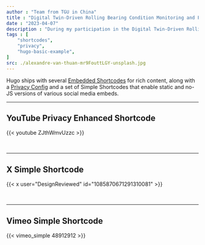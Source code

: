 ```yaml
---
author : "Team from TGU in China"
title : "Digital Twin-Driven Rolling Bearing Condition Monitoring and Fault Diagnosis System"
date : "2023-04-07"
description : "During my participation in the Digital Twin-Driven Rolling Bearing Condition Monitoring and Fault Diagnosis System project, I was fully involved in the entire process from technical solution design to system implementation and testing. Focusing on the pain points of rolling bearing operation and maintenance, the project integrates digital twin, deep learning and other technologies to build an intelligent system featuring virtual-real interaction and accurate diagnosis. It aims to solve problems such as low efficiency of traditional regular maintenance and difficulty in fault identification under complex working conditions, and promote the digital upgrading of the equipment manufacturing industry. The details are elaborated from two aspects: core functions and target tasks."
tags : [
    "shortcodes",
    "privacy",
    "hugo-basic-example",
]
src: ./alexandre-van-thuan-mr9FouttLGY-unsplash.jpg
---
```


Hugo ships with several [Embedded Shortcodes](https://gohugo.io/content-management/shortcodes/#embedded) for rich content, along with a [Privacy Config](https://gohugo.io/about/hugo-and-gdpr/) and a set of Simple Shortcodes that enable static and no-JS versions of various social media embeds.
<!--more-->
---

## YouTube Privacy Enhanced Shortcode

{{< youtube ZJthWmvUzzc >}}

<br>

---

## X Simple Shortcode

{{< x user="DesignReviewed" id="1085870671291310081" >}}

<br>

---

## Vimeo Simple Shortcode

{{< vimeo_simple 48912912 >}}

